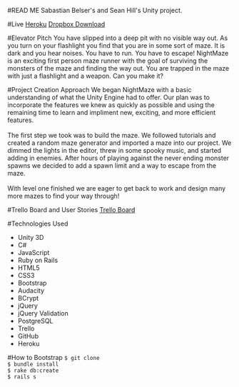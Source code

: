#READ ME
Sabastian Belser's and Sean Hill's Unity project.

#Live
<a href="https://nightmaze.herokuapp.com">Heroku</a>
<a href="https://www.dropbox.com/sh/kfw6z3qoqsw2qcr/AABYp8yzrxoD1jC7KqNwxbela?dl=0">Dropbox Download</a>

#Elevator Pitch
You have slipped into a deep pit with no visible way out. As you turn on your flashlight you find that you are in some sort of maze. It is dark and you hear noises. You have to run. You have to escape! NightMaze is an exciting first person maze runner with the goal of surviving the monsters of the maze and finding the way out. You are trapped in the maze with just a flashlight and a weapon. Can you make it?

#Project Creation Approach
We began NightMaze with a basic understanding of what the Unity Engine had to offer. Our plan was to incorporate the features we knew as quickly as possible and using the remaining time to learn and impliment new, exciting, and more efficient features.<br><br>
The first step we took was to build the maze. We followed tutorials and created a random maze generator and imported a maze into our project. We dimmed the lights in the editor, threw in some spooky music, and started adding in enemies. After hours of playing against the never ending monster spawns we decided to add a spawn limit and a way to escape from the maze.<br><br>
With level one finished we are eager to get back to work and design many more mazes to find your way through!

#Trello Board and User Stories
<a href="https://trello.com/b/2KAmptnM/project-3">Trello Board</a>

#Technologies Used
<ul>
	<li>Unity 3D</li>
	<li>C#</li>
	<li>JavaScript</li>
	<li>Ruby on Rails</li>
	<li>HTML5</li>
	<li>CSS3</li>
	<li>Bootstrap</li>
	<li>Audacity</li>
	<li>BCrypt</li>
	<li>jQuery</li>
	<li>jQuery Validation</li>
	<li>PostgreSQL</li>
	<li>Trello</li>
	<li>GitHub</li>
	<li>Heroku</li>
</ul>

#How to Bootstrap
```$ git clone```<br>
```$ bundle install```<br>
```$ rake db:create```<br>
```$ rails s```